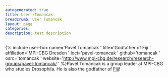 ```yaml
---
autogenerated: true
title: User ›Tomancak
breadcrumb: User Tomancak
layout: page
categories: 
description: test description
---
```


{% include user-box name='Pavel Tomancak ' title='Godfather of Fiji ' affiliation='MPI-CBG Dresden ' loci='pavel-tomancak ' github='tomancak ' osrc='tomancak ' website='http://www.mpi-cbg.de/research/research-groups/pavel-tomancak/ ' %}Pavel Tomancak is a group leader at MPI-CBG who studies Drosophila. He is also the godfather of [Fiji](Fiji )!
